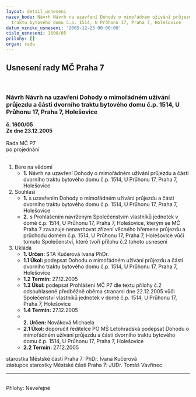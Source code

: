```yaml
---
layout: detail_usneseni
nazev_bodu: Návrh Návrh na uzavření Dohody o mimořádném užívání průjezdu a části dvorního
  traktu bytového domu č.p. 1514, U Průhonu 17, Praha 7, Holešovice
datum_vzniku_usneseni: '2005-12-23 00:00:00'
cislo_usneseni: 1600/05
prilohy: []
organ: rada
---
```

<div id="ucUsn_pList" class="usn">
	<span><h2>Usnesení rady MČ Praha 7 </h2>
<br></span><div class="standBody">
<span><h3>Návrh Návrh na uzavření Dohody o mimořádném užívání průjezdu a části dvorního traktu bytového domu č.p. 1514, U Průhonu 17, Praha 7, Holešovice</h3></span><div class="center">
		<strong>č. 1600/05</strong><br>
	</div>
<div class="center">
		<strong>Ze dne 23.12.2005</strong><br><br>
	</div>Rada MČ P7<br> po projednání<br><br><ol>
<li>Bere na vědomí<ul><li>
<strong>1.</strong> Návrh na uzavření Dohody o mimořádném užívání průjezdu a části dvorního traktu bytového domu č.p. 1514, U Průhonu 17, Praha 7, Holešovice</li></ul>
</li>
<li>Souhlasí<ul>
<li>
<strong>1.</strong> s uzavřením Dohody o mimořádném užívání průjezdu a části dvorního traktu bytového domu č.p. 1514, U Průhonu 17, Praha 7, Holešovice</li>
<li>
<strong>2.</strong> s Prohlášením navrženým Společenstvím vlastníků jednotek v domě č.p. 1514, U Průhonu 17, Praha 7, Holešovice, kterým se MČ Praha 7 zavazuje nenavrhovat zřízení věcného břemene průjezdu a průchodu domem č.p. 1514, U Průhonu 17, Praha 7, Holešovice vůči tomuto Společenství, které tvoří přílohu č.2 tohoto usnesení</li>
</ul>
</li>
<li>Ukládá<ul>
<li>
<strong>1. Určen: </strong>STA Kučerová Ivana PhDr.</li>
<li>
<strong>1.1 Úkol: </strong>podepsat Dohodu o mimořádném užívání průjezdu a části dvorního traktu bytového domu č.p. 1514, U Průhonu 17, Praha 7, Holešovice</li>
<li>
<strong>1.2 Termín: </strong>27.12.2005</li>
<li>
<strong>1.3 Úkol: </strong>podepsat Prohlášení MČ P7 dle textu přílohy č.2 odsouhlasené předběžně oběma stranami dne 22.12.2005 vůči Společenství vlastníků jednotek v domě č.p. 1514, U Průhonu 17, Praha 7, Holešovice </li>
<li>
<strong>1.4 Termín: </strong>27.12.2005</li>
<li>
<strong><br>2. Určen: </strong>Nováková Michaela</li>
<li>
<strong>2.1 Úkol: </strong>doporučit ředitelce PO MŠ Letohradská podepsat Dohodu o mimořádném užívání průjezdu a části dvorního traktu bytového domu č.p. 1514, U Průhonu 17, Praha 7, Holešovice </li>
<li>
<strong>2.2 Termín: </strong>27.12.2005</li>
</ul>
</li>
</ol>starostka Městské části Praha 7: PhDr. Ivana Kučerová<br>zástupce starostky Městské části Praha 7: JUDr. Tomáš Vavřinec <hr>
<br>Přílohy: Neveřejné</div>
</div>